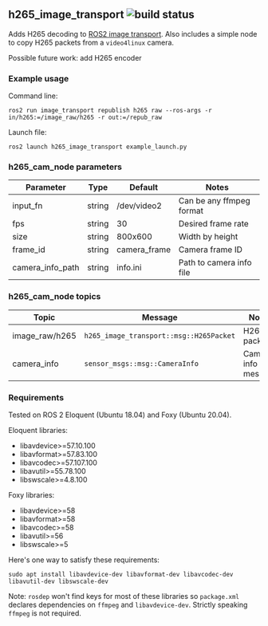 ## h265_image_transport ![build status](https://github.com/clydemcqueen/h265_image_transport/actions/workflows/build_test.yml/badge.svg?branch=master)

Adds H265 decoding to [ROS2 image transport](https://index.ros.org/p/image_transport/github-ros-perception-image_common/).
Also includes a simple node to copy H265 packets from a `video4linux` camera.

Possible future work: add H265 encoder
 
### Example usage

Command line:
~~~
ros2 run image_transport republish h265 raw --ros-args -r in/h265:=/image_raw/h265 -r out:=/repub_raw
~~~

Launch file:
~~~
ros2 launch h265_image_transport example_launch.py
~~~

### h265_cam_node parameters

| Parameter | Type | Default | Notes |
|---|---|---|---|
| input_fn | string | /dev/video2 | Can be any ffmpeg format |
| fps | string | 30 | Desired frame rate |
| size | string | 800x600 | Width by height |
| frame_id | string | camera_frame | Camera frame ID |
| camera_info_path | string | info.ini | Path to camera info file |

### h265_cam_node topics

| Topic | Message | Notes |
|---|---|---|
| image_raw/h265 | `h265_image_transport::msg::H265Packet` | H265 packet |
| camera_info | `sensor_msgs::msg::CameraInfo` | Camera info message |

### Requirements

Tested on ROS 2 Eloquent (Ubuntu 18.04) and Foxy (Ubuntu 20.04).

Eloquent libraries:
* libavdevice>=57.10.100
* libavformat>=57.83.100
* libavcodec>=57.107.100
* libavutil>=55.78.100
* libswscale>=4.8.100

Foxy libraries:
* libavdevice>=58
* libavformat>=58
* libavcodec>=58
* libavutil>=56
* libswscale>=5

Here's one way to satisfy these requirements:
~~~
sudo apt install libavdevice-dev libavformat-dev libavcodec-dev libavutil-dev libswscale-dev
~~~

Note: `rosdep` won't find keys for most of these libraries so `package.xml` declares
dependencies on `ffmpeg` and `libavdevice-dev`. Strictly speaking `ffmpeg` is not required.

